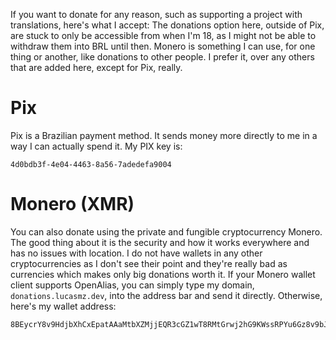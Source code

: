 If you want to donate for any reason, such as supporting a project with translations, here's what I accept:
The donations option here, outside of Pix, are stuck to only be accessible from when I'm 18, as I might not be able to withdraw them into BRL until then.
Monero is something I can use, for one thing or another, like donations to other people. I prefer it, over any others that are added here, except for Pix, really.

# Pix

Pix is a Brazilian payment method. It sends money more directly to me in a way I can actually spend it.
My PIX key is:
```
4d0bdb3f-4e04-4463-8a56-7adedefa9004
```

# Monero (XMR)

You can also donate using the private and fungible cryptocurrency Monero. The good thing about it is the security and how it works everywhere and has no issues with location. I do not have wallets in any other cryptocurrencies as I don't see their point and they're really bad as currencies which makes only big donations worth it.
If your Monero wallet client supports OpenAlias, you can simply type my domain, `donations.lucasmz.dev`, into the address bar and send it directly. Otherwise, here's my wallet address:
```
8BEycrY8v9HdjbXhCxEpatAAaMtbXZMjjEQR3cGZ1wT8RMtGrwj2hG9KWssRPYu6Gz8v9bJwhu1d3SrFXDttRaVN2z2z2C2
```